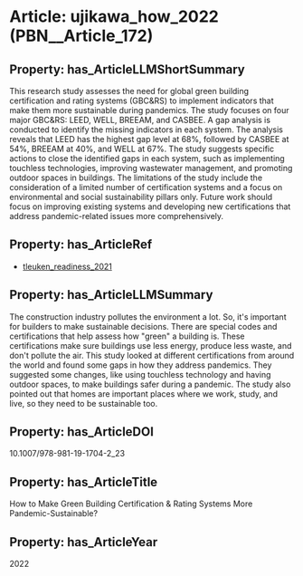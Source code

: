 # Article: __ujikawa_how_2022__ (PBN__Article_172)

## Property: has_ArticleLLMShortSummary

This research study assesses the need for global green building certification and rating systems (GBC&RS) to implement indicators that make them more sustainable during pandemics. The study focuses on four major GBC&RS: LEED, WELL, BREEAM, and CASBEE. A gap analysis is conducted to identify the missing indicators in each system. The analysis reveals that LEED has the highest gap level at 68%, followed by CASBEE at 54%, BREEAM at 40%, and WELL at 67%. The study suggests specific actions to close the identified gaps in each system, such as implementing touchless technologies, improving wastewater management, and promoting outdoor spaces in buildings. The limitations of the study include the consideration of a limited number of certification systems and a focus on environmental and social sustainability pillars only. Future work should focus on improving existing systems and developing new certifications that address pandemic-related issues more comprehensively.

## Property: has_ArticleRef

* [tleuken_readiness_2021](../Article/PBN__Article_342)

## Property: has_ArticleLLMSummary

The construction industry pollutes the environment a lot. So, it's important for builders to make sustainable decisions. There are special codes and certifications that help assess how "green" a building is. These certifications make sure buildings use less energy, produce less waste, and don't pollute the air. This study looked at different certifications from around the world and found some gaps in how they address pandemics. They suggested some changes, like using touchless technology and having outdoor spaces, to make buildings safer during a pandemic. The study also pointed out that homes are important places where we work, study, and live, so they need to be sustainable too.

## Property: has_ArticleDOI

10.1007/978-981-19-1704-2_23

## Property: has_ArticleTitle

How to Make Green Building Certification \& Rating Systems More Pandemic-Sustainable?

## Property: has_ArticleYear

2022


